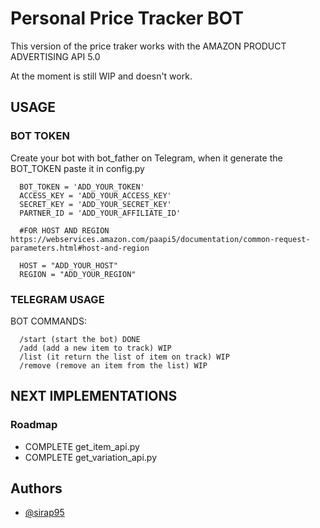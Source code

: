 
# Personal Price Tracker BOT

This version of the price traker works with the AMAZON PRODUCT ADVERTISING API 5.0

At the moment is still WIP and doesn't work.

## USAGE

### BOT TOKEN

Create your bot with bot_father on Telegram, when it generate the BOT_TOKEN paste it in config.py
```
  BOT_TOKEN = 'ADD_YOUR_TOKEN'
  ACCESS_KEY = 'ADD_YOUR_ACCESS_KEY'
  SECRET_KEY = 'ADD_YOUR_SECRET_KEY'
  PARTNER_ID = 'ADD_YOUR_AFFILIATE_ID'
  
  #FOR HOST AND REGION https://webservices.amazon.com/paapi5/documentation/common-request-parameters.html#host-and-region
  
  HOST = "ADD_YOUR_HOST"
  REGION = "ADD_YOUR_REGION"
```

### TELEGRAM USAGE

BOT COMMANDS: 

```
  /start (start the bot) DONE
  /add (add a new item to track) WIP
  /list (it return the list of item on track) WIP
  /remove (remove an item from the list) WIP
```
## NEXT IMPLEMENTATIONS


### Roadmap

- COMPLETE get_item_api.py 
- COMPLETE get_variation_api.py

## Authors

- [@sirap95](https://www.github.com/sirap95)

